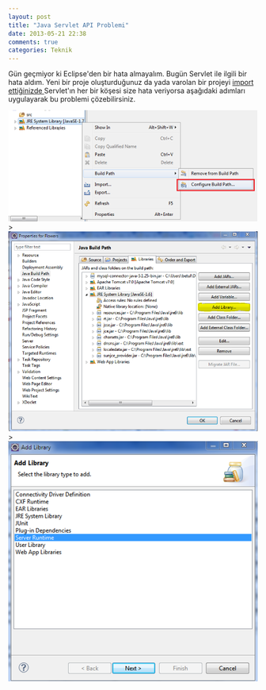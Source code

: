 ```yaml
---
layout: post
title: "Java Servlet API Problemi"
date: 2013-05-21 22:38
comments: true
categories: Teknik
---
```


Gün geçmiyor ki Eclipse'den bir hata almayalım. Bugün Servlet ile ilgili bir hata aldım. Yeni bir proje oluşturduğunuz da yada varolan bir
projeyi <a href = "http://tugdev.github.io/105/JAVA-PROJES%C4%B0N%C4%B0-ECL%C4%B0PSTE-%C4%B0CE-AKTAR/"> import ettiğinizde </a>  Servlet'ın her 
bir köşesi size hata veriyorsa aşağıdaki adımları uygulayarak bu problemi çözebilirsiniz.
>

<img src="/images/java.png"/> 
>

<img src="/images/servlet.PNG"/> 
>

<img src="/images/servlet2.PNG"/> 
